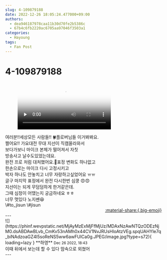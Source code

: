 ```yaml
---
slug: 4-109879188
date: 2022-12-26 18:05:24.477000+09:00
authors:
  - dea946187978caa11b30d70fe2b5386c
  - 67b4c6fb2220ac6705aa97046f3503a1
categories:
  - Hayoung
tags:
  - Fan Post
---
```


# 4-109879188

<div class="post-container" markdown="1">
<div class="content-container md-sidebar__scrollwrap" markdown="1">



<figure markdown="1">
<video controls="controls" preload="none" poster="/assets/videos/weverse_1-234564-thumb.jpg">
<source src="/assets/videos/weverse_1-234564.mp4#t=1" type="video/mp4">
Your browser does not support the video tag.
</video>
</figure>
여러분!!세상모든 사람들!! 🍀플로버님들 이거봐봐요.<br>쩔어요!! 가요대전 무대 지선이 직캠올라와서<br>보다가보니 마이크 본체가 떨어져서 자칫<br>방송사고 날수도있었는데요.<br>완전 프로 처럼 대처했어요.🥺표정 변화도 하나없고<br>한손으로는 마이크 다시 고정시키고<br>박자 하나도 안놓치고 너무 자랑하고싶었어요 ㅠㅠ<br>글구 마지막 표정에서 완전 다시한번 심쿵 😍😍<br>지선이는 되게 무덤덤하게 한거같은데.<br>그때 심정이 어땠는지 궁금하네요 ㅎㅎ<br>너무 멋있다 노지쎈😆<br>\#to_jisun \#jisun<br>   

</div>
</div>

<div style="text-align: right;" markdown="1">
<a href="https://weverse.io/fromis9/fanpost/4-109879188" style="text-align: right;">:material-share:{.big-emoji}</a>
</div>
---

<div class="comments-container md-sidebar__scrollwrap" markdown="1">
<div class="comment" markdown="1">
<div class='id-container' markdown="1">
![](https://phinf.wevpstatic.net/MjAyMzExMjFfMjUz/MDAxNzAwNTQzODEzNjM0.dsABDAwBLvb_CmKv53nAMh0x44CV1NvJRUsHloAtzVEg.spqUAHYle7q_biNAdzoaGZ4l5soReNS5ww6awFUlCa0g.JPEG/image.jpg?type=s72){ loading=lazy }
**<span class="artist">하영</span>** <small>Dec 26 2022, 18:43</small><br>
</div>
<div class='comment-body' markdown="1">
이때 뒤에서 보는데 할 수 있다 맘속으로 외쳤어
</div>
</div>
</div>
---
